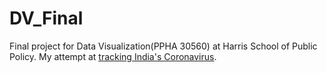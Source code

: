 # DV_Final

Final project for Data Visualization(PPHA 30560) at Harris School of Public Policy. My attempt at [tracking India's Coronavirus](https://ashutayal.github.io/DV_Final/).
